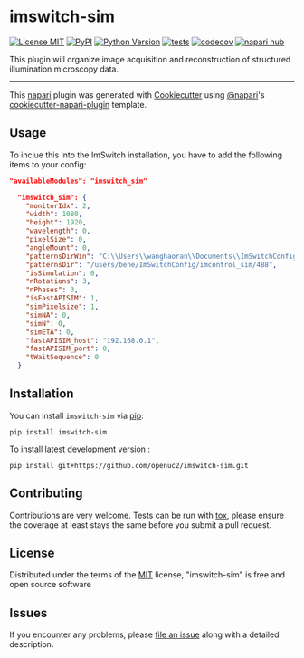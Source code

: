 # imswitch-sim

[![License MIT](https://img.shields.io/pypi/l/imswitch-sim.svg?color=green)](https://github.com/openuc2/imswitch-sim/raw/main/LICENSE)
[![PyPI](https://img.shields.io/pypi/v/imswitch-sim.svg?color=green)](https://pypi.org/project/imswitch-sim)
[![Python Version](https://img.shields.io/pypi/pyversions/imswitch-sim.svg?color=green)](https://python.org)
[![tests](https://github.com/openuc2/imswitch-sim/workflows/tests/badge.svg)](https://github.com/openuc2/imswitch-sim/actions)
[![codecov](https://codecov.io/gh/openuc2/imswitch-sim/branch/main/graph/badge.svg)](https://codecov.io/gh/openuc2/imswitch-sim)
[![napari hub](https://img.shields.io/endpoint?url=https://api.napari-hub.org/shields/imswitch-sim)](https://napari-hub.org/plugins/imswitch-sim)

This plugin will organize image acquisition and reconstruction of structured illumination microscopy data.

----------------------------------

This [napari] plugin was generated with [Cookiecutter] using [@napari]'s [cookiecutter-napari-plugin] template.

<!--
Don't miss the full getting started guide to set up your new package:
https://github.com/napari/cookiecutter-napari-plugin#getting-started

and review the napari docs for plugin developers:
https://napari.org/stable/plugins/index.html
-->

## Usage

To inclue this into the ImSwitch installation, you have to add the following items to your config:

```json
"availableModules": "imswitch_sim"

  "imswitch_sim": {
    "monitorIdx": 2,
    "width": 1080,
    "height": 1920,
    "wavelength": 0,
    "pixelSize": 0,
    "angleMount": 0,
    "patternsDirWin": "C:\\Users\\wanghaoran\\Documents\\ImSwitchConfig\\imcontrol_slm\\488\\",
    "patternsDir": "/users/bene/ImSwitchConfig/imcontrol_sim/488",
    "isSimulation": 0,
    "nRotations": 3,
    "nPhases": 3,
    "isFastAPISIM": 1,
    "simPixelsize": 1,
    "simNA": 0,
    "simN": 0,
    "simETA": 0,
    "fastAPISIM_host": "192.168.0.1",
    "fastAPISIM_port": 0,
    "tWaitSequence": 0
  }

```

## Installation

You can install `imswitch-sim` via [pip]:

    pip install imswitch-sim



To install latest development version :

    pip install git+https://github.com/openuc2/imswitch-sim.git


## Contributing

Contributions are very welcome. Tests can be run with [tox], please ensure
the coverage at least stays the same before you submit a pull request.

## License

Distributed under the terms of the [MIT] license,
"imswitch-sim" is free and open source software

## Issues

If you encounter any problems, please [file an issue] along with a detailed description.

[napari]: https://github.com/napari/napari
[Cookiecutter]: https://github.com/audreyr/cookiecutter
[@napari]: https://github.com/napari
[MIT]: http://opensource.org/licenses/MIT
[BSD-3]: http://opensource.org/licenses/BSD-3-Clause
[GNU GPL v3.0]: http://www.gnu.org/licenses/gpl-3.0.txt
[GNU LGPL v3.0]: http://www.gnu.org/licenses/lgpl-3.0.txt
[Apache Software License 2.0]: http://www.apache.org/licenses/LICENSE-2.0
[Mozilla Public License 2.0]: https://www.mozilla.org/media/MPL/2.0/index.txt
[cookiecutter-napari-plugin]: https://github.com/napari/cookiecutter-napari-plugin

[file an issue]: https://github.com/openuc2/imswitch-sim/issues

[napari]: https://github.com/napari/napari
[tox]: https://tox.readthedocs.io/en/latest/
[pip]: https://pypi.org/project/pip/
[PyPI]: https://pypi.org/
